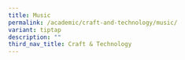 ```yaml
---
title: Music
permalink: /academic/craft-and-technology/music/
variant: tiptap
description: ""
third_nav_title: Craft & Technology
---
```

